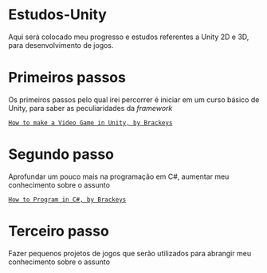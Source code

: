 # Estudos-Unity

Aqui será colocado meu progresso e estudos referentes a Unity 2D e 3D, para desenvolvimento de jogos.

# Primeiros passos

Os primeiros passos pelo qual irei percorrer é iniciar em um curso básico de Unity, para saber as peculiaridades da *framework*

[`How to make a Video Game in Unity, by Brackeys`](https://www.youtube.com/watch?v=j48LtUkZRjU&list=PLPV2KyIb3jR53Jce9hP7G5xC4O9AgnOuL)

# Segundo passo

Aprofundar um pouco mais na programação em C#, aumentar meu conhecimento sobre o assunto

[`How to Program in C#, by Brackeys`](https://www.youtube.com/playlist?list=PLPV2KyIb3jR4CtEelGPsmPzlvP7ISPYzR)

# Terceiro passo

Fazer pequenos projetos de jogos que serão utilizados para abrangir meu conhecimento sobre o assunto
